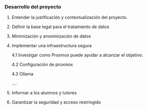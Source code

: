 
### Desarrollo del proyecto
1. Entender la justificación y contextualización del proyecto.
2. Definir la base legal para el tratamiento de datos
3. Minimización y anonimización de datos
4. Implementar una infraestructura segura

    4.1  Investigar como Proxmox puede ayudar a alcanzar el objetivo.

    4.2  Configuración de proxmox

    4.3  Ollama
    
    ....
5. Informar a los alumnos y tutores
6. Garantizar la seguridad y acceso restringido